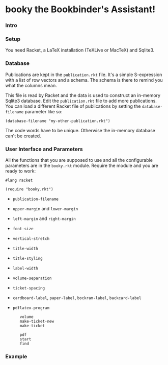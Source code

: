 # booky the Bookbinder's Assistant!

### Intro


### Setup 

You need Racket, a LaTeX installation (TeXLive or MacTeX) and Sqlite3.

### Database

Publications are kept in the ```publication.rkt``` file. It's a simple
S-expression with a list of row vectors and a schema. The schema is there
to remind you what the columns mean. 

This file is read by Racket and the data is used to construct
an in-memory Sqlite3 database. Edit the ```publication.rkt``` file to
add more publications. You can load a different Racket file of publications
by setting the ```database-filename``` parameter like so:

```racket
(database-filename "my-other-publication.rkt")
```
The code words have to be unique. Otherwise the in-memory database
can't be created.


### User Interface and Parameters

All the functions that you are supposed to use and all the configurable
parameters are in the ```booky.rkt``` module. Require the module and
you are ready to work:

```racket
#lang racket

(require "booky.rkt")
```

* ```publication-filename```
* ```upper-margin``` and ```lower-margin```
* ```left-margin``` and ```right-margin```
* ```font-size```
* ```vertical-stretch```
* ```title-width```
* ```title-styling```
* ```label-width```
* ```volume-separation```
* ```ticket-spacing```
* ```cardboard-label```, ```paper-label```, ```bockram-label```, 
  ```backcard-label```
* ```pdflatex-program```

         volume
         make-ticket-new 
         make-ticket

         pdf
         start
         find



### Example



